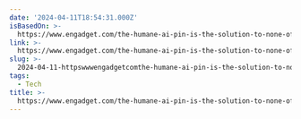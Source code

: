 ```yaml
---
date: '2024-04-11T18:54:31.000Z'
isBasedOn: >-
  https://www.engadget.com/the-humane-ai-pin-is-the-solution-to-none-of-technologys-problems-120002469.html?src=rss
link: >-
  https://www.engadget.com/the-humane-ai-pin-is-the-solution-to-none-of-technologys-problems-120002469.html?src=rss
slug: >-
  2024-04-11-httpswwwengadgetcomthe-humane-ai-pin-is-the-solution-to-none-of-technologys-problems-120002469htmlsrcrss
tags:
  - Tech
title: >-
  https://www.engadget.com/the-humane-ai-pin-is-the-solution-to-none-of-technologys-problems-120002469.html?src=rss
---
```


